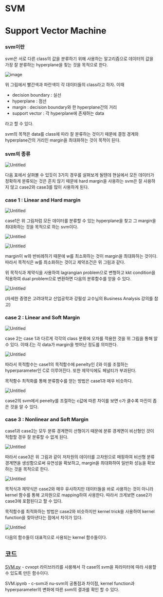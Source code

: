 # SVM

# Support Vector Machine

### svm이란

svm은 서로 다른 class의 값을 분류하기 위해 사용하는 알고리즘으로 데이터의 값을 가장 잘 분류하는 hyperplane을 찾는 것을 목적으로 한다.

![image](https://user-images.githubusercontent.com/79893946/197450826-110fb8fc-b64e-4490-926b-97b0c04fd089.png)

위 그림에서 빨간색과 파란색이 각 데이터들의 class라고 하자. 이때

- decision boundary : 실선
- hyperplane : 점선
- margin : decision boundary와 한 hyperplane간의 거리
- support vector : 각 hyperplane에 존재하는 data

라고 할 수 있다.

svm의 목적은 data를 class에 따라 잘 분류하는 것이기 때문에 결정 경계와 hyperplane간의 거리인 margin을 최대화하는 것이 목적이 된다. 

### svm의 종류

![Untitled](https://s3-us-west-2.amazonaws.com/secure.notion-static.com/31a610ac-31b1-47e6-9bdb-30b84052ccb4/Untitled.png)

다음 표에서 살펴볼 수 있듯이 3가지 경우를 살펴보게 될텐데 현실에서 모든 데이터가 정확하게 분류되는 것은 흔치 않기 때문에 hard margin을 사용하는 svm은 잘 사용하지 않고 case2와 case3를 많이 사용하게 된다. 

### case 1 : Linear and Hard margin

![Untitled](https://s3-us-west-2.amazonaws.com/secure.notion-static.com/304605d7-0807-4629-812f-bfb714a89a8c/Untitled.png)

case1은 위 그림처럼 모든 데이터를 분류할 수 있는 hyperplane을 찾고 그 margin을 최대화하는 것을 목적으로 하는 svm이다.

![Untitled](https://s3-us-west-2.amazonaws.com/secure.notion-static.com/a271c958-7794-48cd-b2f0-a792caef7b7f/Untitled.png)

 

![Untitled](https://s3-us-west-2.amazonaws.com/secure.notion-static.com/34e595cf-b9a1-460a-b6c7-dcd31b5fdace/Untitled.png)

margin이 w와 반비례하기 때문에  w를 최소화하는 것이 margin을 최대화하는 것이다. 따라서 목적식은 w를 최소화하는 것이고 제약조건은 위 그림과 같다.

위 목적식과 제약식을 사용하여 lagrangian problem으로 변형하고 kkt condition을 적용하여 dual problem으로 변환하면 다음의 분류함수를 얻을 수 있다.

![Untitled](https://s3-us-west-2.amazonaws.com/secure.notion-static.com/2235141f-49b2-4a81-8ac4-fd8d462eea0a/Untitled.png)

(자세한 증명은 고려대학교 산업공학과 강필성 교수님의 Business Analysis 강의를 참고)

### case 2 : Linear and Soft Margin

![Untitled](https://s3-us-west-2.amazonaws.com/secure.notion-static.com/f13f2c73-e6f2-45d0-8078-db363fab34a2/Untitled.png)

case 2는 case 1과 다르게 각각의 class 분류에 오차를 적용한 것을 위 그림을 통해 알 수 있다. 이때 $\xi$는 각 data가 margin을 벗어난 정도를 의미한다. 

![Untitled](https://s3-us-west-2.amazonaws.com/secure.notion-static.com/d28406d1-baf8-41b5-8570-c40434d3d1ee/Untitled.png)

따라서 목적함수는 case1의 목적함수에 penelty인  $\xi$와 이를 조절하는 hyperparameter인 C로 이루어진다. 또한 제약식에도 페널티가 부과된다.

목적함수 최적화를 통해 분류함수를 얻는 방법은 case1과 매우 비슷하다. 

![Untitled](https://s3-us-west-2.amazonaws.com/secure.notion-static.com/25775cb5-3a43-4937-8d57-c17d825b6032/Untitled.png)

case2의 svm에서 penelty를 조절하는 c값에 따른 차이를 보면 c가 클수록 마진이 좁은 것을 알 수 있다.

### case 3 : Nonlinear and Soft Margin

case1과 case2는 모두 분류 경계면이 선형이기 때문에 분류 경계면이 비선형인 것이 적합할 경우 잘 분류할 수 없게 된다. 

![Untitled](https://s3-us-west-2.amazonaws.com/secure.notion-static.com/b831e417-20e7-4692-9bbe-c495651ed07e/Untitled.png)

따라서 case3은 위 그림과 같이 저차원의 데이터를 고차원으로 매핑하여 비선형 분류 경계면을 생성함으로써 유연성을 확보하고, margin을 최대화하여 일반화 성능을 확보하는 것을 목적으로 한다.

![Untitled](https://s3-us-west-2.amazonaws.com/secure.notion-static.com/bf39b8bd-0266-484a-8c47-8fae12568867/Untitled.png)

목적식과 제약식은 case2와 매우 유사하지만 데이터들을 바로 사용하는 것이 아니라 kernel 함수를 통해 고차원으로 mapping하여 사용한다. 따라서 크게보면 case2가 case3에 포함된다고 할 수 있다.

목적함수를 최적화하는 방법은 case2와 비슷하지만 kernel trick을 사용하여 kernel function을 찾아낸다는 점에서 차이가 있다. 

![Untitled](https://s3-us-west-2.amazonaws.com/secure.notion-static.com/4c5d70b4-63f1-4156-a609-cbc5b31b24ed/Untitled.png)

다음의 함수들이 대표적으로 사용되는 kernel 함수들이다. 

## 코드

[SVM.py](http://SVM.py) - cvxopt 라이브러리를 사용해서 각 case의 svm을 파라미터에 따라 사용할 수 있도록 만든 함수이다. 

SVM.ipynb - c-svm과 nu-svm의 공통점과 차이점, kernel function과 hyperparameter의 변화에 따른 svm의 결과를 확인 할 수 있다.
